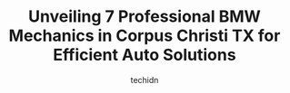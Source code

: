 ---
layout: ampstory
image: https://images.unsplash.com/photo-1612872808082-769cfb59b67d?ixlib=rb-4.0.3&ixid=MnwxMjA3fDB8MHxwaG90by1wYWdlfHx8fGVufDB8fHx8&auto=format&fit=crop&w=640&h=853&q=80
author: techidn
featured: false
description: Experience the excellence of automotive service by visiting the 7 best BMW Mechanic in Corpus Christi TX, USA. With their expertise, attention to detail, and commitment to customer satisfact
title: Unveiling 7 Professional BMW Mechanics in Corpus Christi TX for Efficient Auto Solutions
cover:
   title: Unveiling 7 Professional BMW Mechanics in Corpus Christi TX for Efficient Auto Solutions
   subtitle: Rickpate
   background: https://images.unsplash.com/photo-1612872808082-769cfb59b67d?ixlib=rb-4.0.3&ixid=MnwxMjA3fDB8MHxwaG90by1wYWdlfHx8fGVufDB8fHx8&auto=format&fit=crop&w=640&h=853&q=80

pages: 
 - layout: thirds
   top: <h1>#1 Romays Auto Service</h1>
   bottom: "<p>One of the best Auto Service companies around today.  The customer service is second to none!  Our car started having engine trouble on our way home to San Antonio from P</p>"
   background: https://www.knot35.com/toplist/wp-content/uploads/2023/06/best-bmw-mechanic-1-in-corpus-christi-tx-1685832705.jpeg
   backgroundblur: true
 - layout: thirds
   top: <h1>#2 Zam Automotive</h1>
   bottom: "<p>1402 Agnes St, Corpus Christi, TX 78401, United States</p>"
   background: https://www.knot35.com/toplist/wp-content/uploads/2023/06/best-bmw-mechanic-2-in-corpus-christi-tx-1685832706.jpeg
   cta:
      link: https://www.knot35.com/toplist/unveiling-7-professional-bmw-mechanics-in-corpus-christi-tx-for-efficient-auto-solutions/
      text: Unveiling 7 Professional BMW Mechanics in Corpus Christi TX for Efficient Auto Solutions
 - layout: thirds
   top: <h1>#3 Dubs Garage</h1>
   bottom: "<p>5973 La Costa, Corpus Christi, TX 78414, United States</p>"
   background: https://www.knot35.com/toplist/wp-content/uploads/2023/06/best-bmw-mechanic-3-in-corpus-christi-tx-1685832707.jpeg
   cta:
      link: https://www.knot35.com/toplist/unveiling-7-professional-bmw-mechanics-in-corpus-christi-tx-for-efficient-auto-solutions/
      text: Unveiling 7 Professional BMW Mechanics in Corpus Christi TX for Efficient Auto Solutions
 - layout: thirds
   top: <h1>#4 Corpus Auto Service</h1>
   bottom: "<p>2732 S Padre Island Dr, Corpus Christi, TX 78415, United States</p>"
   background: https://images.unsplash.com/photo-1608501821300-4f99e58bba77?ixlib=rb-4.0.3&ixid=MnwxMjA3fDB8MHxwaG90by1wYWdlfHx8fGVufDB8fHx8&auto=format&fit=crop&w=640&h=853&q=80
   cta:
      link: https://www.knot35.com/toplist/unveiling-7-professional-bmw-mechanics-in-corpus-christi-tx-for-efficient-auto-solutions/
      text: Unveiling 7 Professional BMW Mechanics in Corpus Christi TX for Efficient Auto Solutions
 - layout: thirds
   top: <h1>#5 Principle BMW of Corpus Christi Service Department</h1>
   bottom: "<p>7601 S Padre Island Dr, Corpus Christi, TX 78412, United States</p>"
   background: https://images.unsplash.com/photo-1613843873231-1447db182f97?ixlib=rb-4.0.3&ixid=MnwxMjA3fDB8MHxwaG90by1wYWdlfHx8fGVufDB8fHx8&auto=format&fit=crop&w=640&h=853&q=80
   cta:
      link: https://www.knot35.com/toplist/unveiling-7-professional-bmw-mechanics-in-corpus-christi-tx-for-efficient-auto-solutions/
      text: Unveiling 7 Professional BMW Mechanics in Corpus Christi TX for Efficient Auto Solutions
 - layout: thirds
   top: <h1>#6 Bay Auto Service</h1>
   bottom: "<p>5626 Kostoryz Rd, Corpus Christi, TX 78415, United States</p>"
   background: https://images.unsplash.com/photo-1536745287225-21d689278fd1?ixlib=rb-4.0.3&ixid=MnwxMjA3fDB8MHxwaG90by1wYWdlfHx8fGVufDB8fHx8&auto=format&fit=crop&w=640&h=853&q=80
   cta:
      link: https://www.knot35.com/toplist/unveiling-7-professional-bmw-mechanics-in-corpus-christi-tx-for-efficient-auto-solutions/
      text: Unveiling 7 Professional BMW Mechanics in Corpus Christi TX for Efficient Auto Solutions
 - layout: thirds
   top: <h1>#7 Gardner Complete Automotive Service & Body Shop</h1>
   bottom: "<p>3717 Wow Rd, Corpus Christi, TX 78413, United States</p>"
   background: https://images.unsplash.com/photo-1510906594845-bc082582c8cc?ixlib=rb-4.0.3&ixid=MnwxMjA3fDB8MHxwaG90by1wYWdlfHx8fGVufDB8fHx8&auto=format&fit=crop&w=640&h=853&q=80
   cta:
      link: https://www.knot35.com/toplist/unveiling-7-professional-bmw-mechanics-in-corpus-christi-tx-for-efficient-auto-solutions/
      text: Unveiling 7 Professional BMW Mechanics in Corpus Christi TX for Efficient Auto Solutions
 - layout: thirds
   middle: Continue reading...
   background: https://images.unsplash.com/photo-1604871000636-074fa5117945?ixlib=rb-4.0.3&ixid=MnwxMjA3fDB8MHxwaG90by1wYWdlfHx8fGVufDB8fHx8&auto=format&fit=crop&w=640&h=853&q=80
   cta:
      link: https://www.knot35.com/toplist/unveiling-7-professional-bmw-mechanics-in-corpus-christi-tx-for-efficient-auto-solutions/
      text: Unveiling 7 Professional BMW Mechanics in Corpus Christi TX for Efficient Auto Solutions
      
---